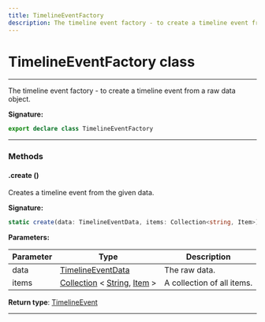 ```yaml
---
title: TimelineEventFactory
description: The timeline event factory - to create a timeline event from a raw data object.
---
```


# TimelineEventFactory class

---

The timeline event factory - to create a timeline event from a raw data object.

**Signature:**

```ts
export declare class TimelineEventFactory 
```

---

### Methods

#### .create ()

Creates a timeline event from the given data.




**Signature:**

```ts
static create(data: TimelineEventData, items: Collection<string, Item>): TimelineEvent;
```

**Parameters:**

| Parameter | Type | Description |
| --------- | ---- | ----------- |
| data | [TimelineEventData](/api/timelineeventdata) | The raw data. |
| items | [Collection](https://discord.js.org/#/docs/collection/stable/class/Collection) \< [String](https://developer.mozilla.org/en-US/docs/Web/JavaScript/Reference/Global_Objects/String), [Item](/api/item) \> | A collection of all items. |

**Return type**: [TimelineEvent](/api/timelineevent)

---

